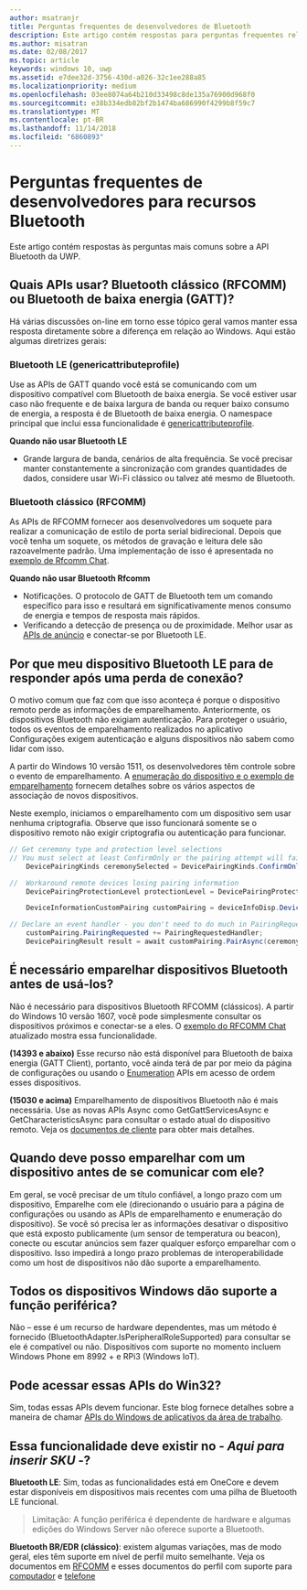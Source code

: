 ```yaml
---
author: msatranjr
title: Perguntas frequentes de desenvolvedores de Bluetooth
description: Este artigo contém respostas para perguntas frequentes relacionadas às APIs Bluetooth da UWP.
ms.author: misatran
ms.date: 02/08/2017
ms.topic: article
keywords: windows 10, uwp
ms.assetid: e7dee32d-3756-430d-a026-32c1ee288a85
ms.localizationpriority: medium
ms.openlocfilehash: 03ee8074a64b210d33498c8de135a76900d968f0
ms.sourcegitcommit: e38b334edb82bf2b1474ba686990f4299b8f59c7
ms.translationtype: MT
ms.contentlocale: pt-BR
ms.lasthandoff: 11/14/2018
ms.locfileid: "6860893"
---
```

# <a name="bluetooth-developer-faq"></a>Perguntas frequentes de desenvolvedores para recursos Bluetooth

Este artigo contém respostas às perguntas mais comuns sobre a API Bluetooth da UWP.

## <a name="what-apis-do-i-use-bluetooth-classic-rfcomm-or-bluetooth-low-energy-gatt"></a>Quais APIs usar? Bluetooth clássico (RFCOMM) ou Bluetooth de baixa energia (GATT)?
Há várias discussões on-line em torno esse tópico geral vamos manter essa resposta diretamente sobre a diferença em relação ao Windows. Aqui estão algumas diretrizes gerais:

### <a name="bluetooth-le-windowsdevicesbluetoothgenericattributeprofile"></a>Bluetooth LE (genericattributeprofile)

Use as APIs de GATT quando você está se comunicando com um dispositivo compatível com Bluetooth de baixa energia. Se você estiver usar caso não frequente e de baixa largura de banda ou requer baixo consumo de energia, a resposta é de Bluetooth de baixa energia. O namespace principal que inclui essa funcionalidade é [genericattributeprofile](https://docs.microsoft.com/en-us/uwp/api/Windows.Devices.Bluetooth.GenericAttributeProfile). 

**Quando não usar Bluetooth LE**
- Grande largura de banda, cenários de alta frequência. Se você precisar manter constantemente a sincronização com grandes quantidades de dados, considere usar Wi-Fi clássico ou talvez até mesmo de Bluetooth. 

### <a name="bluetooth-classic-windowsdevicesbluetoothrfcomm"></a>Bluetooth clássico (RFCOMM)

As APIs de RFCOMM fornecer aos desenvolvedores um soquete para realizar a comunicação de estilo de porta serial bidirecional. Depois que você tenha um soquete, os métodos de gravação e leitura dele são razoavelmente padrão. Uma implementação de isso é apresentada no [exemplo de Rfcomm Chat](https://github.com/Microsoft/Windows-universal-samples/tree/dev/Samples/BluetoothRfcommChat). 

**Quando não usar Bluetooth Rfcomm** 
- Notificações. O protocolo de GATT de Bluetooth tem um comando específico para isso e resultará em significativamente menos consumo de energia e tempos de resposta mais rápidos. 
- Verificando a detecção de presença ou de proximidade. Melhor usar as [APIs de anúncio](https://docs.microsoft.com/en-us/uwp/api/windows.devices.bluetooth.advertisement) e conectar-se por Bluetooth LE. 


## <a name="why-does-my-bluetooth-le-device-stop-responding-after-a-disconnect"></a>Por que meu dispositivo Bluetooth LE para de responder após uma perda de conexão?

O motivo comum que faz com que isso aconteça é porque o dispositivo remoto perde as informações de emparelhamento. Anteriormente, os dispositivos Bluetooth não exigiam autenticação. Para proteger o usuário, todos os eventos de emparelhamento realizados no aplicativo Configurações exigem autenticação e alguns dispositivos não sabem como lidar com isso. 

A partir do Windows 10 versão 1511, os desenvolvedores têm controle sobre o evento de emparelhamento. A [enumeração do dispositivo e o exemplo de emparelhamento](https://github.com/Microsoft/Windows-universal-samples/tree/master/Samples/DeviceEnumerationAndPairing) fornecem detalhes sobre os vários aspectos de associação de novos dispositivos.

Neste exemplo, iniciamos o emparelhamento com um dispositivo sem usar nenhuma criptografia. Observe que isso funcionará somente se o dispositivo remoto não exigir criptografia ou autenticação para funcionar.

```csharp
// Get ceremony type and protection level selections
// You must select at least ConfirmOnly or the pairing attempt will fail
    DevicePairingKinds ceremonySelected = DevicePairingKinds.ConfirmOnly;

//  Workaround remote devices losing pairing information
    DevicePairingProtectionLevel protectionLevel = DevicePairingProtectionLevel.None

    DeviceInformationCustomPairing customPairing = deviceInfoDisp.DeviceInformation.Pairing.Custom;

// Declare an event handler - you don't need to do much in PairingRequestedHandler since the ceremony is "None"
    customPairing.PairingRequested += PairingRequestedHandler;
    DevicePairingResult result = await customPairing.PairAsync(ceremonySelected, protectionLevel);
```

## <a name="do-i-have-to-pair-bluetooth-devices-before-using-them"></a>É necessário emparelhar dispositivos Bluetooth antes de usá-los?

Não é necessário para dispositivos Bluetooth RFCOMM (clássicos). A partir do Windows 10 versão 1607, você pode simplesmente consultar os dispositivos próximos e conectar-se a eles. O [exemplo do RFCOMM Chat](https://github.com/Microsoft/Windows-universal-samples/tree/dev/Samples/BluetoothRfcommChat) atualizado mostra essa funcionalidade. 

**(14393 e abaixo)** Esse recurso não está disponível para Bluetooth de baixa energia (GATT Client), portanto, você ainda terá de par por meio da página de configurações ou usando o [Enumeration](https://msdn.microsoft.com/en-us/library/windows/apps/windows.devices.enumeration.aspx) APIs em acesso de ordem esses dispositivos.

**(15030 e acima)** Emparelhamento de dispositivos Bluetooth não é mais necessária. Use as novas APIs Async como GetGattServicesAsync e GetCharacteristicsAsync para consultar o estado atual do dispositivo remoto. Veja os [documentos de cliente](gatt-client.md) para obter mais detalhes. 

## <a name="when-should-i-pair-with-a-device-before-communicating-with-it"></a>Quando deve posso emparelhar com um dispositivo antes de se comunicar com ele?
Em geral, se você precisar de um título confiável, a longo prazo com um dispositivo, Emparelhe com ele (direcionando o usuário para a página de configurações ou usando as APIs de emparelhamento e enumeração do dispositivo). Se você só precisa ler as informações desativar o dispositivo que está exposto publicamente (um sensor de temperatura ou beacon), conecte ou escutar anúncios sem fazer qualquer esforço emparelhar com o dispositivo. Isso impedirá a longo prazo problemas de interoperabilidade como um host de dispositivos não dão suporte a emparelhamento. 

## <a name="do-all-windows-devices-support-peripheral-role"></a>Todos os dispositivos Windows dão suporte a função periférica?

Não – esse é um recurso de hardware dependentes, mas um método é fornecido (BluetoothAdapter.IsPeripheralRoleSupported) para consultar se ele é compatível ou não.  Dispositivos com suporte no momento incluem Windows Phone em 8992 + e RPi3 (Windows IoT). 

## <a name="can-i-access-these-apis-from-win32"></a>Pode acessar essas APIs do Win32?

Sim, todas essas APIs devem funcionar. Este blog fornece detalhes sobre a maneira de chamar [APIs do Windows de aplicativos da área de trabalho](https://blogs.windows.com/buildingapps/2017/01/25/calling-windows-10-apis-desktop-application/). 
## <a name="is-this-functionality-supposed-to-exist-on--insert-sku-here-"></a>Essa funcionalidade deve existir no *- Aqui para inserir SKU -*?

**Bluetooth LE**: Sim, todas as funcionalidades está em OneCore e devem estar disponíveis em dispositivos mais recentes com uma pilha de Bluetooth LE funcional. 
> Limitação: A função periférica é dependente de hardware e algumas edições do Windows Server não oferece suporte a Bluetooth. 

**Bluetooth BR/EDR (clássico)**: existem algumas variações, mas de modo geral, eles têm suporte em nível de perfil muito semelhante. Veja os documentos em [RFCOMM](send-or-receive-files-with-rfcomm.md) e esses documentos do perfil com suporte para [computador](https://support.microsoft.com/en-us/help/10568/windows-10-supported-bluetooth-profiles) e [telefone](https://support.microsoft.com/en-us/help/10569/windows-10-mobile-supported-bluetooth-profiles)

